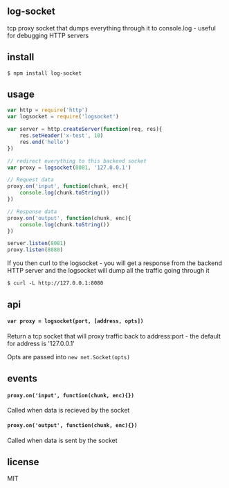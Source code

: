 ## log-socket

tcp proxy socket that dumps everything through it to console.log - useful for debugging HTTP servers

## install

```
$ npm install log-socket
```

## usage

```js
var http = require('http')
var logsocket = require('logsocket')

var server = http.createServer(function(req, res){
	res.setHeader('x-test', 10)
	res.end('hello')
})

// redirect everything to this backend socket
var proxy = logsocket(8081, '127.0.0.1')

// Request data
proxy.on('input', function(chunk, enc){
	console.log(chunk.toString())	
})

// Response data
proxy.on('output', function(chunk, enc){
	console.log(chunk.toString())	
})

server.listen(8081)
proxy.listen(8080)
```

If you then curl to the logsocket - you will get a response from the backend HTTP server and the logsocket will dump all the traffic going through it

```
$ curl -L http://127.0.0.1:8080
```

## api

#### `var proxy = logsocket(port, [address, opts])`

Return a tcp socket that will proxy traffic back to address:port - the default for address is '127.0.0.1'

Opts are passed into `new net.Socket(opts)`

## events

#### `proxy.on('input', function(chunk, enc){})`

Called when data is recieved by the socket

#### `proxy.on('output', function(chunk, enc){})`

Called when data is sent by the socket

## license

MIT